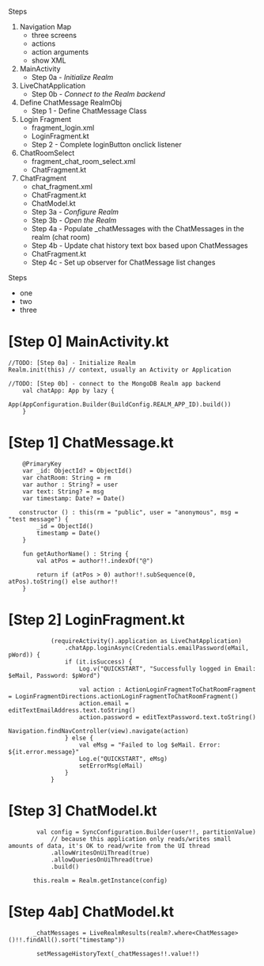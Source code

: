 
Steps

  1.  Navigation Map
		* three screens
		* actions
		* action arguments
		* show XML
  2.  MainActivity
		* Step 0a - *Initialize Realm*
  3.  LiveChatApplication
		* Step 0b - *Connect to the Realm backend*
  4.  Define ChatMessage RealmObj
		* Step 1 - Define ChatMessage Class
  5.  Login Fragment
		* fragment_login.xml
		* LoginFragment.kt
		* Step 2 - Complete loginButton onclick listener
  6.  ChatRoomSelect
        * fragment_chat_room_select.xml
		* ChatFragment.kt
  7.  ChatFragment
	    * chat_fragment.xml
		* ChatFragment.kt
		* ChatModel.kt
		* Step 3a - *Configure Realm*
		* Step 3b - *Open the Realm*
		* Step 4a - Populate _chatMessages with the ChatMessages in the realm (chat room)
		* Step 4b - Update chat history text box based upon ChatMessages
		* ChatFragment.kt
	    * Step 4c - Set up observer for ChatMessage list changes		


Steps
  * one
  * two
  * three



[Step 0] MainActivity.kt
================================================================

```
//TODO: [Step 0a] - Initialize Realm
Realm.init(this) // context, usually an Activity or Application
```

```
//TODO: [Step 0b] - connect to the MongoDB Realm app backend
    val chatApp: App by lazy {
        App(AppConfiguration.Builder(BuildConfig.REALM_APP_ID).build())
    }
```




[Step 1] ChatMessage.kt
================================================================

```
    @PrimaryKey
    var _id: ObjectId? = ObjectId()
    var chatRoom: String = rm
    var author : String? = user
    var text: String? = msg
    var timestamp: Date? = Date()

   constructor () : this(rm = "public", user = "anonymous", msg = "test message") {
        _id = ObjectId()
        timestamp = Date()
    }

    fun getAuthorName() : String {
        val atPos = author!!.indexOf("@")

        return if (atPos > 0) author!!.subSequence(0, atPos).toString() else author!!
    }
```

[Step 2] LoginFragment.kt
================================================================
```
            (requireActivity().application as LiveChatApplication)
                .chatApp.loginAsync(Credentials.emailPassword(eMail, pWord)) {
                if (it.isSuccess) {
                    Log.v("QUICKSTART", "Successfully logged in Email: $eMail, Password: $pWord")

                    val action : ActionLoginFragmentToChatRoomFragment = LoginFragmentDirections.actionLoginFragmentToChatRoomFragment()
                    action.email = editTextEmailAddress.text.toString()
                    action.password = editTextPassword.text.toString()
                    Navigation.findNavController(view).navigate(action)
                } else {
                    val eMsg = "Failed to log $eMail. Error: ${it.error.message}"
                    Log.e("QUICKSTART", eMsg)
                    setErrorMsg(eMail)
                }
            }
```

[Step 3] ChatModel.kt
================================================================
```
        val config = SyncConfiguration.Builder(user!!, partitionValue)
            // because this application only reads/writes small amounts of data, it's OK to read/write from the UI thread
            .allowWritesOnUiThread(true)
            .allowQueriesOnUiThread(true)
            .build()
```
```
       this.realm = Realm.getInstance(config)
```

[Step 4ab] ChatModel.kt
================================================================
```
       _chatMessages = LiveRealmResults(realm?.where<ChatMessage>()!!.findAll().sort("timestamp"))
```
```
        setMessageHistoryText(_chatMessages!!.value!!)
```
